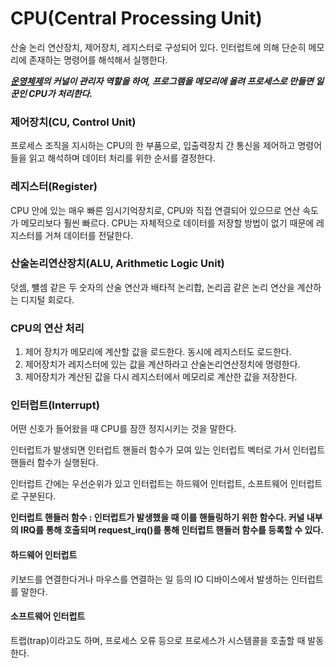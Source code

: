 # CPU(Central Processing Unit)
산술 논리 연산장치, 제어장치, 레지스터로 구성되어 있다. 인터럽트에 의해 단순히 메모리에 존재하는 명령어를 해석해서 실행한다.

***[운영체제](https://github.com/zamizam/Study/blob/main/OS/%EC%9A%B4%EC%98%81%EC%B2%B4%EC%A0%9C.md)의 커널이 관리자 역할을 하여, 프로그램을 메모리에 올려 프로세스로 만들면 일꾼인 CPU가 처리한다.***

### 제어장치(CU, Control Unit)
프로세스 조직을 지시하는 CPU의 한 부품으로, 입출력장치 간 통신을 제어하고 명령어들을 읽고 해석하며 데이터 처리를 위한 순서를 결정한다.

### 레지스터(Register)
CPU 안에 있는 매우 빠른 임시기억장치로, CPU와 직접 연결되어 있으므로 연산 속도가 메모리보다 훨씬 빠르다. CPU는 자체적으로 데이터를 저장할 방법이 없기 때문에 레지스터를 거쳐 데이터를 전달한다.

### 산술논리연산장치(ALU, Arithmetic Logic Unit)
덧셈, 뺼셈 같은 두 숫자의 산술 연산과 배타적 논리합, 논리곱 같은 논리 연산을 계산하는 디지털 회로다.

### CPU의 연산 처리
1. 제어 장치가 메모리에 계산할 값을 로드한다. 동시에 레지스터도 로드한다.
2. 제어장치가 레지스터에 있는 값을 계산하라고 산술논리연산정치에 명령한다.
3. 제어장치가 계산된 값을 다시 레지스터에서 메모리로 계산한 값을 저장한다.

### 인터럽트(Interrupt)
어떤 신호가 들어왔을 때 CPU를 잠깐 정지시키는 것을 말한다.

인터럽트가 발생되면 인터럽트 핸들러 함수가 모여 있는 인터럽트 벡터로 가서 인터럽트 핸들러 함수가 실행된다.

인터럽트 간에는 우선순위가 있고 인터럽트는 하드웨어 인터럽트, 소프트웨어 인터럽트로 구분된다.

**인터럽트 핸들러 함수 : 인터럽트가 발생했을 때 이를 핸들링하기 위한 함수다. 커널 내부의 IRQ를 통해 호출되며 request_irq()를 통해 인터럽트 핸들러 함수를 등록할 수 있다.**

#### 하드웨어 인터럽트
키보드를 연결한다거나 마우스를 연결하는 일 등의 IO 디바이스에서 발생하는 인터럽트를 말한다.

#### 소프트웨어 인터럽트
트랩(trap)이라고도 하며, 프로세스 오류 등으로 프로세스가 시스템콜을 호출할 때 발동한다.

